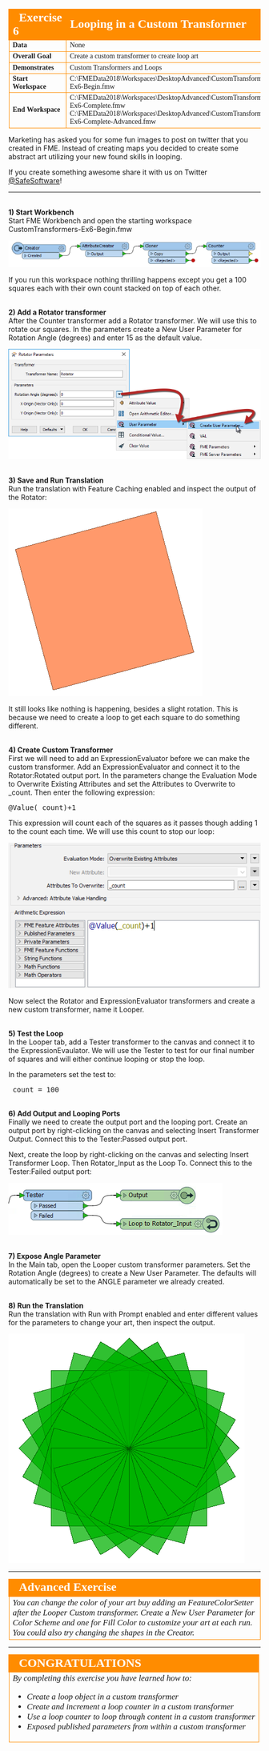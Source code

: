 <!--Exercise Section-->


<table style="border-spacing: 0px;border-collapse: collapse;font-family:serif">
<tr>
<td style="vertical-align:middle;background-color:darkorange;border: 2px solid darkorange">
<i class="fa fa-cogs fa-lg fa-pull-left fa-fw" style="color:white;padding-right: 12px;vertical-align:text-top"></i>
<span style="color:white;font-size:x-large;font-weight: bold">Exercise 6</span>
</td>
<td style="border: 2px solid darkorange;background-color:darkorange;color:white">
<span style="color:white;font-size:x-large;font-weight: bold">Looping in a Custom Transformer</span>
</td>
</tr>

<tr>
<td style="border: 1px solid darkorange; font-weight: bold">Data</td>
<td style="border: 1px solid darkorange">None</td>
</tr>

<tr>
<td style="border: 1px solid darkorange; font-weight: bold">Overall Goal</td>
<td style="border: 1px solid darkorange">Create a custom transformer to create loop art</td>
</tr>

<tr>
<td style="border: 1px solid darkorange; font-weight: bold">Demonstrates</td>
<td style="border: 1px solid darkorange">Custom Transformers and Loops</td>
</tr>

<tr>
<td style="border: 1px solid darkorange; font-weight: bold">Start Workspace</td>
<td style="border: 1px solid darkorange">C:\FMEData2018\Workspaces\DesktopAdvanced\CustomTransformers-Ex6-Begin.fmw</td>
</tr>

<tr>
<td style="border: 1px solid darkorange; font-weight: bold">End Workspace</td>
<td style="border: 1px solid darkorange">C:\FMEData2018\Workspaces\DesktopAdvanced\CustomTransformers-Ex6-Complete.fmw<br>
C:\FMEData2018\Workspaces\DesktopAdvanced\CustomTransformers-Ex6-Complete-Advanced.fmw</td>
</tr>

</table>

Marketing has asked you for some fun images to post on twitter that you created in FME. Instead of creating maps you decided to create some abstract art utilizing your new found skills in looping. 

If you create something awesome share it with us on Twitter <a href="https://twitter.com/safesoftware?lang=en">@SafeSoftware</a>!

---

<br>**1) Start Workbench**
<br>Start FME Workbench and open the starting workspace CustomTransformers-Ex6-Begin.fmw

![](./Images/Img5.241.Ex6.InitialWorkspace.png)

If you run this workspace nothing thrilling happens except you get a 100 squares each with their own count stacked on top of each other. 

<br>**2) Add a Rotator transformer**
<br>After the Counter transformer add a Rotator transformer. We will use this to rotate our squares. In the parameters create a New User Parameter for Rotation Angle (degrees) and enter 15 as the default value. 

![](./Images/Img5.242.Ex6.RotatorPublishedParam.png)

<br>**3) Save and Run Translation**
<br>Run the translation with Feature Caching enabled and inspect the output of the Rotator:

![](./Images/Img5.244.Ex6.ScalerOutput.png)

It still looks like nothing is happening, besides a slight rotation. This is because we need to create a loop to get each square to do something different. 

<br>**4) Create Custom Transformer**
<br>First we will need to add an ExpressionEvaluator before we can make the custom transformer. Add an ExpressionEvaluator and connect it to the Rotator:Rotated output port. In the parameters change the Evaluation Mode to Overwrite Existing Attributes and set the Attributes to Overwrite to _count. Then enter the following expression:

<pre>
@Value(_count)+1
</pre>

This expression will count each of the squares as it passes though adding 1 to the count each time. We will use this count to stop our loop:

![](./Images/Img5.245.Ex6.ExpressionEvaluator.png)

Now select the Rotator and ExpressionEvaluator transformers and create a new custom transformer, name it Looper.

<br>**5) Test the Loop**
<br>In the Looper tab, add a Tester transformer to the canvas and connect it to the ExpressionEvaulator. We will use the Tester to test for our final number of squares and will either continue looping or stop the loop. 

In the parameters set the test to:

<pre>
_count = 100 
</pre>

<br>**6) Add Output and Looping Ports**
<br>Finally we need to create the output port and the looping port. Create an output port by right-clicking on the canvas and selecting Insert Transformer Output. Connect this to the Tester:Passed output port. 

Next, create the loop by right-clicking on the canvas and selecting Insert Transformer Loop. Then Rotator_Input as the Loop To. Connect this to the Tester:Failed output port:

![](./Images/Img5.246.Ex6.LoopToRotator.png)


<br>**7) Expose Angle Parameter**
<br>In the Main tab, open the Looper custom transformer parameters. Set the Rotation Angle (degrees) to create a New User Parameter. The defaults will automatically be set to the ANGLE parameter we already created. 

<br>**8) Run the Translation**
<br>Run the translation with Run with Prompt enabled and enter different values for the parameters to change your art, then inspect the output. 

![](./Images/Img5.247.Ex6.FinalOutput.png)

---

<!--Advanced Exercise Section-->

<table style="border-spacing: 0px">
<tr>
<td style="vertical-align:middle;background-color:darkorange;border: 2px solid darkorange">
<i class="fa fa-cogs fa-lg fa-pull-left fa-fw" style="color:white;padding-right: 12px;vertical-align:text-top"></i>
<span style="color:white;font-size:x-large;font-weight: bold;font-family:serif">Advanced Exercise</span>
</td>
</tr>

<tr>
<td style="border: 1px solid darkorange">
<span style="font-family:serif; font-style:italic; font-size:larger">
You can change the color of your art buy adding an FeatureColorSetter after the Looper Custom transformer. Create a New User Parameter for Color Scheme and one for Fill Color to customize your art at each run. 
<br>You could also try changing the shapes in the Creator. 
</span>
</td>
</tr>
</table>

---

<!--Exercise Congratulations Section--> 

<table style="border-spacing: 0px">
<tr>
<td style="vertical-align:middle;background-color:darkorange;border: 2px solid darkorange">
<i class="fa fa-thumbs-o-up fa-lg fa-pull-left fa-fw" style="color:white;padding-right: 12px;vertical-align:text-top"></i>
<span style="color:white;font-size:x-large;font-weight: bold;font-family:serif">CONGRATULATIONS</span>
</td>
</tr>

<tr>
<td style="border: 1px solid darkorange">
<span style="font-family:serif; font-style:italic; font-size:larger">
By completing this exercise you have learned how to:
<ul><li>Create a loop object in a custom transformer</li>
<li>Create and increment a loop counter in a custom transformer</li>
<li>Use a loop counter to loop through content in a custom transformer</li>
<li>Exposed published parameters from within a custom transformer</li>
</span>
</td>
</tr>
</table>